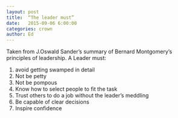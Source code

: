 ```yaml
---
layout: post
title:  “The leader must”
date:   2015-09-06 6:00:00
categories: crown
author: Ed
---
```


Taken from J.Oswald Sander’s summary of Bernard Montgomery’s principles of leadership. A Leader must:

1. avoid getting swamped in detail
2. Not be petty
3. Not be pompous
4. Know how to select people to fit the task
5. Trust others to do a job without the leader’s meddling
6. Be capable of clear decisions
7. Inspire confidence
